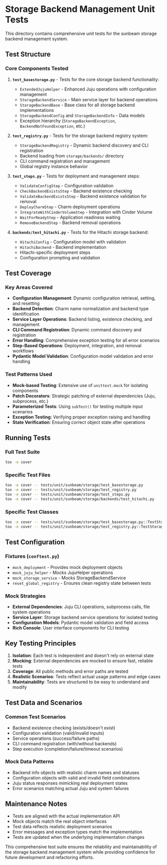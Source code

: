 # Storage Backend Management Unit Tests

This directory contains comprehensive unit tests for the sunbeam storage backend management system.

## Test Structure

### Core Components Tested

1. **`test_basestorage.py`** - Tests for the core storage backend functionality:
   - `ExtendedJujuHelper` - Enhanced Juju operations with configuration management
   - `StorageBackendService` - Main service layer for backend operations
   - `StorageBackendBase` - Base class for all storage backend implementations
   - `StorageBackendConfig` and `StorageBackendInfo` - Data models
   - Exception hierarchy (`StorageBackendException`, `BackendNotFoundException`, etc.)

2. **`test_registry.py`** - Tests for the storage backend registry system:
   - `StorageBackendRegistry` - Dynamic backend discovery and CLI registration
   - Backend loading from `storage/backends/` directory
   - CLI command registration and management
   - Global registry instance behavior

3. **`test_steps.py`** - Tests for deployment and management steps:
   - `ValidateConfigStep` - Configuration validation
   - `CheckBackendExistsStep` - Backend existence checking
   - `ValidateBackendExistsStep` - Backend existence validation for removal
   - `DeployCharmStep` - Charm deployment operations
   - `IntegrateWithCinderVolumeStep` - Integration with Cinder Volume
   - `WaitForReadyStep` - Application readiness waiting
   - `RemoveBackendStep` - Backend removal operations

4. **`backends/test_hitachi.py`** - Tests for the Hitachi storage backend:
   - `HitachiConfig` - Configuration model with validation
   - `HitachiBackend` - Backend implementation
   - Hitachi-specific deployment steps
   - Configuration prompting and validation

## Test Coverage

### Key Areas Covered

- **Configuration Management**: Dynamic configuration retrieval, setting, and resetting
- **Backend Detection**: Charm name normalization and backend type identification
- **Service Layer Operations**: Backend listing, existence checking, and management
- **CLI Command Registration**: Dynamic command discovery and registration
- **Error Handling**: Comprehensive exception testing for all error scenarios
- **Step-Based Operations**: Deployment, integration, and removal workflows
- **Pydantic Model Validation**: Configuration model validation and error handling

### Test Patterns Used

- **Mock-based Testing**: Extensive use of `unittest.mock` for isolating components
- **Patch Decorators**: Strategic patching of external dependencies (Juju, subprocess, etc.)
- **Parameterized Tests**: Using `subTest()` for testing multiple input scenarios
- **Exception Testing**: Verifying proper exception raising and handling
- **State Verification**: Ensuring correct object state after operations

## Running Tests

### Full Test Suite
```bash
tox -e cover
```

### Specific Test Files
```bash
tox -e cover -- tests/unit/sunbeam/storage/test_basestorage.py
tox -e cover -- tests/unit/sunbeam/storage/test_registry.py
tox -e cover -- tests/unit/sunbeam/storage/test_steps.py
tox -e cover -- tests/unit/sunbeam/storage/backends/test_hitachi.py
```

### Specific Test Classes
```bash
tox -e cover -- tests/unit/sunbeam/storage/test_basestorage.py::TestStorageBackendService
tox -e cover -- tests/unit/sunbeam/storage/test_registry.py::TestStorageBackendRegistry
```

## Test Configuration

### Fixtures (`conftest.py`)
- `mock_deployment` - Provides mock deployment objects
- `mock_juju_helper` - Mocks JujuHelper operations
- `mock_storage_service` - Mocks StorageBackendService
- `reset_global_registry` - Ensures clean registry state between tests

### Mock Strategies
- **External Dependencies**: Juju CLI operations, subprocess calls, file system operations
- **Service Layer**: Storage backend service operations for isolated testing
- **Configuration Models**: Pydantic model validation and field access
- **Rich Console**: User interface components for CLI testing

## Key Testing Principles

1. **Isolation**: Each test is independent and doesn't rely on external state
2. **Mocking**: External dependencies are mocked to ensure fast, reliable tests
3. **Coverage**: All public methods and error paths are tested
4. **Realistic Scenarios**: Tests reflect actual usage patterns and edge cases
5. **Maintainability**: Tests are structured to be easy to understand and modify

## Test Data and Scenarios

### Common Test Scenarios
- Backend existence checking (exists/doesn't exist)
- Configuration validation (valid/invalid inputs)
- Service operations (success/failure paths)
- CLI command registration (with/without backends)
- Step execution (completion/failure/timeout scenarios)

### Mock Data Patterns
- Backend info objects with realistic charm names and statuses
- Configuration objects with valid and invalid field combinations
- Juju status responses mimicking real deployment states
- Error scenarios matching actual Juju and system failures

## Maintenance Notes

- Tests are aligned with the actual implementation API
- Mock objects match the real object interfaces
- Test data reflects realistic deployment scenarios
- Error messages and exception types match the implementation
- Tests are updated when the underlying implementation changes

This comprehensive test suite ensures the reliability and maintainability of the storage backend management system while providing confidence for future development and refactoring efforts.

